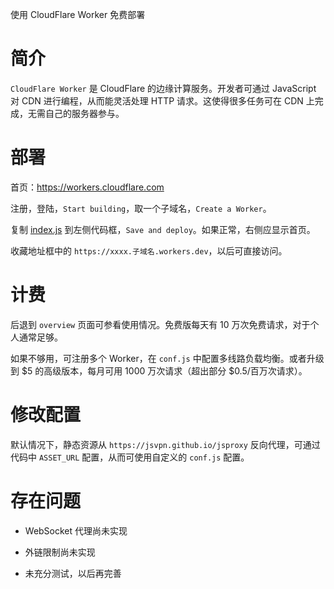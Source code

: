 使用 CloudFlare Worker 免费部署


# 简介

`CloudFlare Worker` 是 CloudFlare 的边缘计算服务。开发者可通过 JavaScript 对 CDN 进行编程，从而能灵活处理 HTTP 请求。这使得很多任务可在 CDN 上完成，无需自己的服务器参与。


# 部署

首页：https://workers.cloudflare.com

注册，登陆，`Start building`，取一个子域名，`Create a Worker`。

复制 [index.js](https://raw.githubusercontent.com/EtherDream/jsproxy/master/cf-worker/index.js) 到左侧代码框，`Save and deploy`。如果正常，右侧应显示首页。

收藏地址框中的 `https://xxxx.子域名.workers.dev`，以后可直接访问。


# 计费

后退到 `overview` 页面可参看使用情况。免费版每天有 10 万次免费请求，对于个人通常足够。

如果不够用，可注册多个 Worker，在 `conf.js` 中配置多线路负载均衡。或者升级到 $5 的高级版本，每月可用 1000 万次请求（超出部分 $0.5/百万次请求）。


# 修改配置

默认情况下，静态资源从 `https://jsvpn.github.io/jsproxy` 反向代理，可通过代码中 `ASSET_URL` 配置，从而可使用自定义的 `conf.js` 配置。


# 存在问题

* WebSocket 代理尚未实现

* 外链限制尚未实现

* 未充分测试，以后再完善
